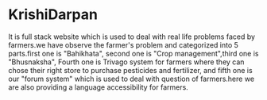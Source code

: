 # KrishiDarpan
It is full stack website which is used to deal with real life problems faced by farmers.we have observe the farmer's problem and categorized into 5 parts.first one is "Bahikhata", second one is "Crop management",third one is "Bhusnaksha", Fourth one is Trivago system for farmers where they can chose their right store to purchase pesticides and fertilizer, and fifth one is our "forum system" which is used to deal with question of farmers.here we are also providing a language accessibility for farmers. 
